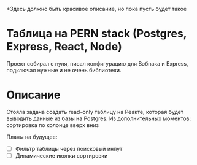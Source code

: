 *Здесь должно быть красивое описание, но пока пусть будет такое

 # Таблица на PERN stack (Postgres, Express, React, Node)
 Проект собирал с нуля, писал конфигурацию для Вэбпака и Express, подключал нужные и не очень библиотеки.

# Описание
Стояла задача создать read-only таблицу на Реакте, которая будет выводить данные из базы на Postgres.
Из дополнительных моментов: сортировка по колонце вверх вниз

Планы на будущее:

- [ ] Фильтр таблицы через поисковый инпут
- [ ] Динамические иконки сортировки 
